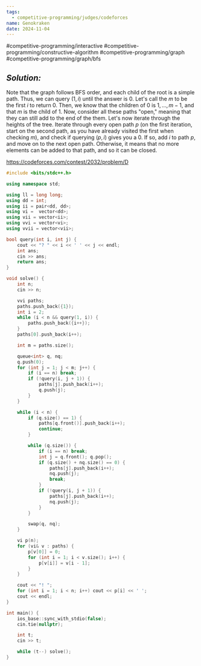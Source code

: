 ```yaml
---
tags:
  - competitive-programming/judges/codeforces
name: Genokraken
date: 2024-11-04
---
```

#competitive-programming/interactive #competitive-programming/constructive-algorithm #competitive-programming/graph #competitive-programming/graph/bfs 
## _Solution:_
Note that the graph follows BFS order, and each child of the root is a simple path. Thus, we can query $(1,i)$ until the answer is $0$. Let's call the $m$ to be the first $i$ to return $0$. Then, we know that the children of $0$ is $1,\dots,m-1$, and that $m$ is the child of $1$. Now, consider all these paths "open," meaning that they can still add to the end of the them. Let's now iterate through the heights of the tree. Iterate through every open path $p$ (on the first iteration, start on the second path, as you have already visited the first when checking $m$), and check if querying $(p,i)$ gives you a $0$. If so, add $i$ to path $p$, and move on to the next open path. Otherwise, it means that no more elements can be added to that path, and so it can be closed.

https://codeforces.com/contest/2032/problem/D
```cpp
#include <bits/stdc++.h>

using namespace std;

using ll = long long;
using dd = int;
using ii = pair<dd, dd>;
using vi =  vector<dd>;
using vii = vector<ii>;
using vvi = vector<vi>;
using vvii = vector<vii>;

bool query(int i, int j) {
    cout << "? " << i << ' ' << j << endl;
    int ans;
    cin >> ans;
    return ans;
}

void solve() {
    int n;
    cin >> n;

    vvi paths;
    paths.push_back({1});
    int i = 2;
    while (i < n && query(1, i)) {
        paths.push_back({i++});
    }
    paths[0].push_back(i++);

    int m = paths.size();

    queue<int> q, nq;
    q.push(0);
    for (int j = 1; j < m; j++) {
        if (i == n) break;
        if (!query(i, j + 1)) {
            paths[j].push_back(i++);
            q.push(j);
        }
    }

    while (i < n) {
        if (q.size() == 1) {
            paths[q.front()].push_back(i++);
            continue;
        }

        while (q.size()) {
            if (i == n) break;
            int j = q.front(); q.pop();
            if (q.size() + nq.size() == 0) {
                paths[j].push_back(i++);
                nq.push(j);
                break;
            }
            if (!query(i, j + 1)) {
                paths[j].push_back(i++);
                nq.push(j);
            }
        }

        swap(q, nq);
    }

    vi p(n);
    for (vi& v : paths) {
        p[v[0]] = 0;
        for (int i = 1; i < v.size(); i++) {
            p[v[i]] = v[i - 1];
        }
    }

    cout << "! ";
    for (int i = 1; i < n; i++) cout << p[i] << ' ';
    cout << endl;
}

int main() {
    ios_base::sync_with_stdio(false);
    cin.tie(nullptr);

    int t;
    cin >> t;

    while (t--) solve();
}
```